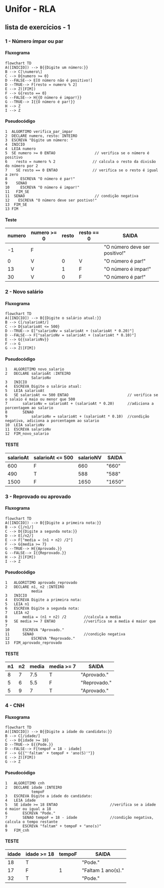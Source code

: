 # Unifor - RLA
## lista de exercícios - 1
### 1 - Número ímpar ou par
#### Fluxograma
```mermaid
flowchart TD
A([INICIO]) --> B{{Digite um número:}}
B --> C[\numero\]
C --> D{numero >= 0}
D --FALSE--> E[O número não é positivo!]
D --TRUE--> F[resto = numero % 2]
E --> Z([FIM])
F --> G{resto == 0}
G --FALSE--> H{{O número é impar!}}
G --TRUE--> I{{O número é par!}}
H --> Z
I --> Z
```
#### Pseudocódigo
```
1  ALGORTIMO verifica_par_impar
2  DECLARE numero, resto: INTEIRO
3  ESCREVA "Digite um número: "
4  INICIO
4  LEIA numero
5  SE numero >= 0 ENTAO                  // verifica se o número é positivo
6    resto = numero % 2                 // calcula o resto da divisão do número por 2
7    SE resto == 0 ENTAO                // verifica se o resto é igual a zero
8      ESCREVA "O número é par!"
9    SENAO
10     ESCREVA "O número é impar!"
11   FIM_SE
11  SENAO                                // condição negativa
12    ESCREVA "O número deve ser postivo!"
13  FIM_SE
13 FIM
```
#### Teste
| numero | numero >= 0 | resto | resto == 0| SAIDA |
|--- |--- |--- |--- |--- |
-1 | F |  | |"O número deve ser positivo!"|
0 | V | 0 | V |"O número é par!"|
13 | V | 1 | F |"O número é impar!"|
30 | V | 0 | F |"O número é par!"|

### 2 - Novo salário
#### Fluxograma
```mermaid 
flowchart TD
A([INICIO]) --> B{{Digite o salário atual:}}
B --> C[/salarioAt/]
C --> D{salarioAt <= 500} 									
D --TRUE--> E["salarioNv = salarioAt + (salarioAt * 0.20)"]
D --FALSE--> F["salarioNv = salarioAt + (salarioAt * 0.10)"]
E --> G{{salarioNv}}
F --> G
G --> Z([FIM])
```
#### Pseudocódigo
```
1	ALGORITIMO novo_salario
2	DECLARE salarioAt :INTEIRO
			SalarioNv
3	INICIO
4	ESCREVA Digite o salário atual:
5	LEIA salarioAt
6	SE salarioAt <= 500 ENTAO							// verifica se o salaio é maio ou menor que 500
7		salarioNv = salarioAt + (salarioAt * 0.20)		//adiciona a porcentagem ao salario
8		SENAO 
9			salarioNv = salarioAt + (salarioAt * 0.10)	//condição negativa, adiciona a porcentagem ao salario
10	LEIA salarioNv
11	ESCREVA salarioNv
12	FIM_novo_salario
```
#### TESTE
|salarioAt | salarioAt <= 500 | salarioNV | SAIDA|
|--- |--- |--- |--- |
600| F | 660 |"660"
490 | T | 588 |"588"
1500 | F | 1650 |"1650"|

### 3 - Reprovado ou aprovado
####  Fluxograma
```mermaid
flowchart TD
A([INICIO]) --> B{{Digite a primeira nota:}}
B --> C[/n1/]
C --> D{{Digite a segunda nota:}}
D --> E[/n2/]
E --> F["media = (n1 + n2) /2"]
F --> G{media >= 7}
G --TRUE--> H{{Aprovado.}}
G --FALSE--> I{{Reprovado.}}
H --> Z([FIM])
I --> Z
```
#### Pseudocódigo
```
1	ALGORITIMO aprovado_reprovado
2	DECLARE n1, n2 :INTEIRO
			media
3	INICIO
4	ESCREVA Digite a primeira nota:
5	LEIA n1 
6	ESCREVA Digite a segunda nota:
7	LEIA n2
8		media = (n1 + n2) /2		//calcula a media
9	SE media >= 7 ENTAO				//verifica se a media é maior que 7
10 		ESCREVA "Aprovado."
11		SENAO 						//condição negativa
12			ESCREVA "Reprovado."
13	FIM_aprovado_reprovado
```
#### TESTE
|n1 |n2 |media | media >= 7 | SAIDA|
|--- |--- |--- |--- |--- |
8 | 7 | 7.5 | T |"Aprovado."
5 | 6 | 5.5 | F |"Reprovado."
5 | 9 | 7 | T |"Aprovado."

### 4 - CNH

#### Fluxograma 
``` mermaid
flowchart TD
A([INICIO]) --> B{{Digite a idade do candidato:}}
B --> C[/idade/]
C --> D{idade >= 18}						
D --TRUE--> E{{Pode.}}
D --FALSE--> F[tempoF = 18 - idade]
F --> G{{"'faltam' + tempoF + 'ano(S)'"}}
E --> Z([FIM])
G --> Z
```
#### Pseudocódigo
```
1	ALGORITIMO cnh
2	DECLARE idade :INTEIRO
			tempoF
3	ESCREVA Digite a idade do candidato:
4	LEIA idade
5	SE idade >= 18 ENTAO						//verifica se a idade é maior ou igual a 18
6		ESCREVA "Pode."
7		SENAO tempoF = 18 - idade				//condição negativa, calcula o tempo restante
8		ESCREVA "faltam" + tempoF + "ano(s)"
9	FIM_cnh
```
#### TESTE 
| idade | idade >= 18 | tempoF | SAIDA
|--- |--- |---|--- |
18 | T |  |"Pode."
17| F | 1 |"Faltam 1 ano(s)."
32| T|  | "Pode."
